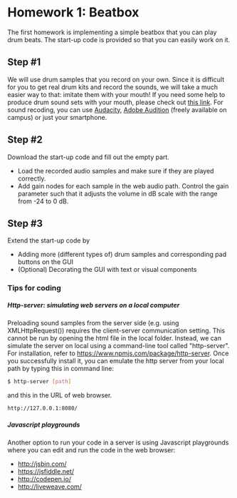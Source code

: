 # Homework 1: Beatbox
The first homework is implementing a simple beatbox that you can play drum beats. The start-up code is provided so that you can easily work on it. 

## Step #1 
We will use drum samples that you record on your own. Since it is difficult for you to get real drum kits and record the sounds, we will take a much easier way to that: imitate them with your mouth! If you need some help to produce drum sound sets with your mouth, please check out [this link](https://www.youtube.com/watch?v=B6-45rswo0o). For sound recoding, you can use [Audacity](http://www.audacityteam.org/), [Adobe Audition](http://www.adobe.com/kr/products/audition.html) (freely available on campus) or just your smartphone. 

## Step #2
Download the start-up code and fill out the empty part. 
- Load the recorded audio samples and make sure if they are played correctly.  
- Add gain nodes for each sample in the web audio path. Control the gain parameter such that it adjusts the volume in dB scale with the range from -24 to 0 dB. 

## Step #3
Extend the start-up code by 
- Adding more (different types of) drum samples and corresponding pad buttons on the GUI
- (Optional) Decorating the GUI with text or visual components 


### Tips for coding

##### Http-server: simulating web servers on a local computer

Preloading sound samples from the server side (e.g. using XMLHttpRequest()) requires the client-server communication setting. This cannot be run by opening the html file in the local folder. Instead, we can simulate the server on local using a command-line tool called "http-server". For installation, refer to https://www.npmjs.com/package/http-server. Once you successfully install it, you can emulate the http server from your local path by typing this in command line:
```sh
$ http-server [path]
```
and this in the URL of web browser.
```sh
http://127.0.0.1:8080/ 
```
##### Javascript playgrounds 
Another option to run your code in a server is using Javascript playgrounds where you can edit and run the code in the web browser:
- http://jsbin.com/
- https://jsfiddle.net/
- http://codepen.io/
- http://liveweave.com/
